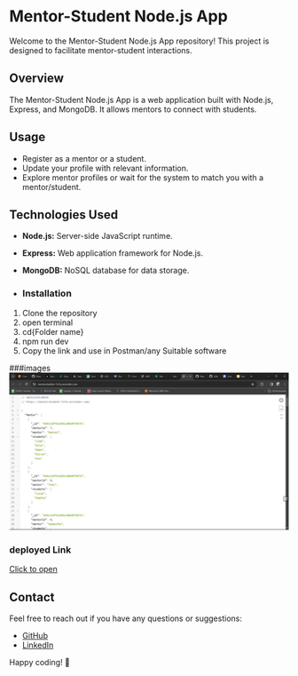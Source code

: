 # Mentor-Student Node.js App

Welcome to the Mentor-Student Node.js App repository! This project is designed to facilitate mentor-student interactions.

## Overview

The Mentor-Student Node.js App is a web application built with Node.js, Express, and MongoDB. It allows mentors to connect with students.


## Usage

- Register as a mentor or a student.
- Update your profile with relevant information.
- Explore mentor profiles or wait for the system to match you with a mentor/student.

## Technologies Used

- **Node.js:** Server-side JavaScript runtime.
- **Express:** Web application framework for Node.js.
- **MongoDB:** NoSQL database for data storage.

- ### Installation

1. Clone the repository
2. open terminal
3. cd{Folder name}
4. npm run dev
5. Copy the link and use in Postman/any Suitable software


###images
![image](./controllers/images/Screenshot.png)


### deployed Link 
[Click to open](https://mentorstudent-7u7a.onrender.com/)

## Contact

Feel free to reach out if you have any questions or suggestions:

- [GitHub](https://github.com/Suryaprakash-G26)
- [LinkedIn](https://www.linkedin.com/in/surya-prakash-6b2914191/)

Happy coding! 🚀

